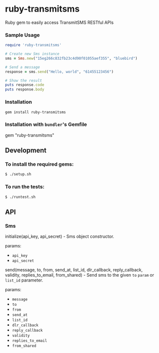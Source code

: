 ruby-transmitsms
================

Ruby gem to easily access TransmitSMS RESTful APIs

### Sample Usage
```ruby
require 'ruby-transmitsms'

# Create new Sms instance
sms = Sms.new("15eg266c832fb23c4d90f01055aef355", "bluebird")

# Send a message
response = sms.send("Hello, world", "61455123456")

# Show the result
puts response.code
puts response.body
```

### Installation
```sh
gem install ruby-transmitsms
```

### Installation with `bundler`'s Gemfile
gem "ruby-transmitsms"

## Development

### To install the required gems:
```sh
$ ./setup.sh
```

### To run  the tests:
```sh
$ ./runtest.sh
```
## API

### Sms

initialize(api_key, api_secret) - Sms object constructor.

params:
* `api_key`
* `api_secret`

send(message, to, from, send_at, list_id, dlr_callback, reply_callback, validity, replies_to_email, from_shared) - Send sms to the given `to` `param` or `list_id` parameter.

params:
* `message`
* `to`
* `from`
* `send_at`
* `list_id`
* `dlr_callback`
* `reply_callback`
* `validity`
* `replies_to_email`
* `from_shared`
